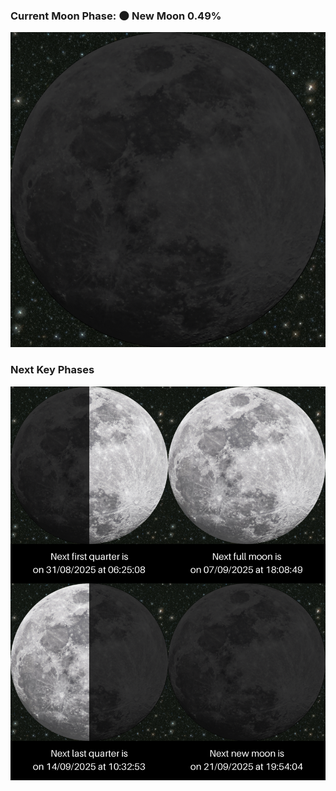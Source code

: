 ### Current Moon Phase: 🌑 New Moon 0.49%
![Moon Phase](moonphase.png)
### Next Key Phases
![Gallery](gallery.png)